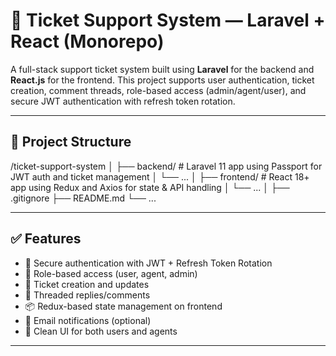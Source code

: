 # 🎫 Ticket Support System — Laravel + React (Monorepo)

A full-stack support ticket system built using **Laravel** for the backend and **React.js** for the frontend. This project supports user authentication, ticket creation, comment threads, role-based access (admin/agent/user), and secure JWT authentication with refresh token rotation.

---

## 🧩 Project Structure
/ticket-support-system
│
├── backend/ # Laravel 11 app using Passport for JWT auth and ticket management
│ └── ...
│
├── frontend/ # React 18+ app using Redux and Axios for state & API handling
│ └── ...
│
├── .gitignore
├── README.md
└── ...


---

## ✅ Features

- 🔐 Secure authentication with JWT + Refresh Token Rotation
- 👤 Role-based access (user, agent, admin)
- 📝 Ticket creation and updates
- 💬 Threaded replies/comments
- 📦 Redux-based state management on frontend
- 📩 Email notifications (optional)
- 🧠 Clean UI for both users and agents

---

